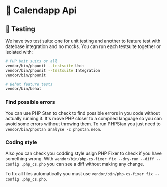 # 📡 Calendapp Api

## 🧪 Testing

We have two test suits: one for unit testing and another to feature test with datebase integration and no mocks. You can run each testsuite together or isolated with:

```bash
# PHP Unit suits or all
vendor/bin/phpunit --testsuite Unit
vendor/bin/phpunit --testsuite Integration
vendor/bin/phpunit

# Behat feature tests
vendor/bin/behat
```

### Find possible errors
You can use PHP Stan to check to find possible errors in you code without actually running it. It's move PHP closer to a compiled language so you can avoid some errors without throwing them. To run PHPStan you just need to `vendor/bin/phpstan analyse -c phpstan.neon`.

### Coding style
Also you can check you codding style usign PHP Fixer to check if you have something wrong. With `vendor/bin/php-cs-fixer fix --dry-run --diff --config .php_cs.php` you can see a diff without making any change.

To fix all files automatically you must use `vendor/bin/php-cs-fixer fix --config .php_cs.php`.

